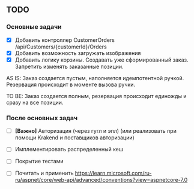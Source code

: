 
## TODO

### Основные задачи
- [x] Добавить контроллер CustomerOrders /api/Customers/{customerId}/Orders
- [x] Добавить возможность загружать изображения
- [x] Добавить логику корзины. Создавать уже сформированный заказ. Запретить изменять заказанные позиции.
<p>AS IS: Заказ создается пустым, наполняется идемпотентной ручкой. Резервация происходит в моменте вызова ручки.</p>
<p>TO BE: Заказ создается полным, резервация происходит единожды и сразу на все позиции.</p>



### После основных задач
- [ ] **[Важно]** Авторизация (через гугл и эпл) (или реализовать при помощи Krakend и поставщиков авторизации)
- [ ] Имплементировать распределенный кеш
- [ ] Покрытие тестами

- [ ] Почитать и применить https://learn.microsoft.com/ru-ru/aspnet/core/web-api/advanced/conventions?view=aspnetcore-7.0